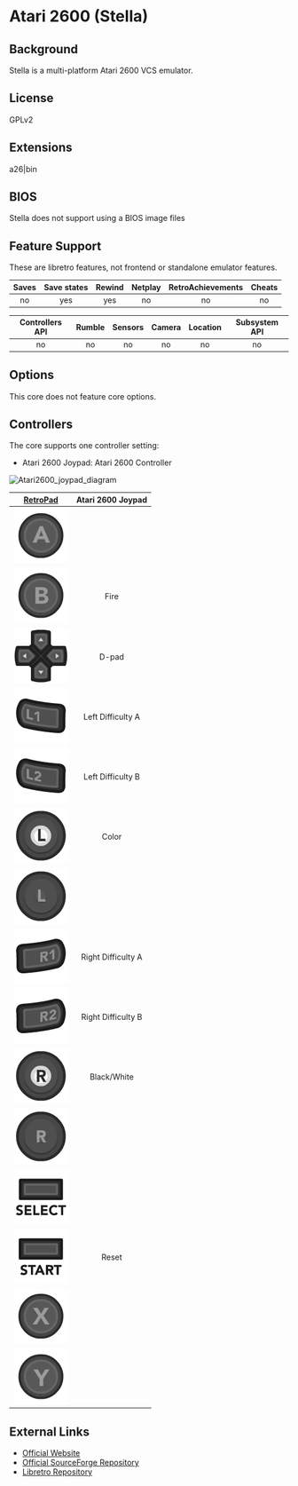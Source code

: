 # Atari 2600 (Stella)


## Background

Stella is a multi-platform Atari 2600 VCS emulator.

## License

GPLv2

## Extensions

a26|bin

## BIOS

Stella does not support using a BIOS image files

## Feature Support

These are libretro features, not frontend or standalone emulator features.

| Saves | Save states | Rewind | Netplay | RetroAchievements | Cheats |
|:-----:|:-----------:|:------:|:-------:|:-----------------:|:------:|
|  no   |     yes      |   yes   |   no    |         no        |   no   |

| Controllers API | Rumble | Sensors | Camera | Location | Subsystem API |
|:---------------:|:------:|:-------:|:------:|:--------:|:-------------:|
|        no       |   no   |    no   |   no   |    no    |       no      |

## Options

This core does not feature core options.

## Controllers

The core supports one controller setting:

* Atari 2600 Joypad: Atari 2600 Controller

![Atari2600_joypad_diagram](https://cloud.githubusercontent.com/assets/10035308/8237960/02aa13fc-15b0-11e5-92c2-311e8960883b.png)

|                      [RetroPad](RetroPad)                      |   Atari 2600 Joypad   |
|:--------------------------------------------------------------:|:--------------:|
|        ![RetroPad_A](images/RetroPad/Retro_A_Round.png)        |                |
|        ![RetroPad_B](images/RetroPad/Retro_B_Round.png)        |      Fire      |
|        ![RetroPad_Dpad](images/RetroPad/Retro_Dpad.png)        |      D-pad     |
|          ![RetroPad_L1](images/RetroPad/Retro_L1.png)          |Left Difficulty A|
|          ![RetroPad_L2](images/RetroPad/Retro_L2.png)          |Left Difficulty B|
|          ![RetroPad_L3](images/RetroPad/Retro_L3.png)          |      Color     |
|  ![RetroPad_Left_Stick](images/RetroPad/Retro_Left_Stick.png)  |                |
|          ![RetroPad_R1](images/RetroPad/Retro_R1.png)          |Right Difficulty A|
|          ![RetroPad_R2](images/RetroPad/Retro_R2.png)          |Right Difficulty B|
|          ![RetroPad_R3](images/RetroPad/Retro_R3.png)          |  Black/White   |
| ![RetroPad_Right_Stick](images/RetroPad/Retro_Right_Stick.png) |                |
|      ![RetroPad_Select](images/RetroPad/Retro_Select.png)      |                |
|       ![RetroPad_Start](images/RetroPad/Retro_Start.png)       |      Reset     |
|        ![RetroPad_X](images/RetroPad/Retro_X_Round.png)        |                |
|        ![RetroPad_Y](images/RetroPad/Retro_Y_Round.png)        |                |

## External Links

* [Official Website](http://stella.sourceforge.net/)
* [Official SourceForge Repository](http://sourceforge.net/projects/stella/)
* [Libretro Repository](https://github.com/libretro/stella-libretro)
